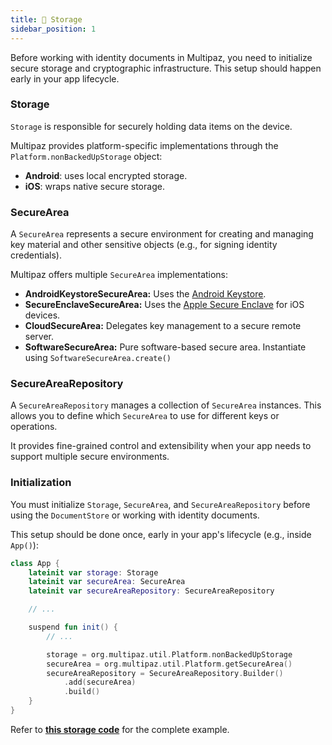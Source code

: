 ```yaml
---
title: 🔐 Storage
sidebar_position: 1
---
```



Before working with identity documents in Multipaz, you need to initialize secure storage and cryptographic infrastructure. This setup should happen early in your app lifecycle.

### Storage

`Storage` is responsible for securely holding data items on the device.

Multipaz provides platform-specific implementations through the `Platform.nonBackedUpStorage` object:

* **Android**: uses local encrypted storage.
* **iOS**: wraps native secure storage.

### SecureArea

A `SecureArea` represents a secure environment for creating and managing key material and other sensitive objects (e.g., for signing identity credentials).

Multipaz offers multiple `SecureArea` implementations:

* **AndroidKeystoreSecureArea:** Uses the [Android Keystore](https://developer.android.com/privacy-and-security/keystore).
* **SecureEnclaveSecureArea:** Uses the [Apple Secure Enclave](https://support.apple.com/en-in/guide/security/sec59b0b31ff/web) for iOS devices.
* **CloudSecureArea:** Delegates key management to a secure remote server.
* **SoftwareSecureArea:** Pure software-based secure area. Instantiate using `SoftwareSecureArea.create()`

### SecureAreaRepository

A `SecureAreaRepository` manages a collection of `SecureArea` instances. This allows you to define which `SecureArea` to use for different keys or operations.

It provides fine-grained control and extensibility when your app needs to support multiple secure environments.

### Initialization

You must initialize `Storage`, `SecureArea`, and `SecureAreaRepository` before using the `DocumentStore` or working with identity documents.

This setup should be done once, early in your app's lifecycle (e.g., inside `App()`):

```kotlin
class App {
    lateinit var storage: Storage
    lateinit var secureArea: SecureArea
    lateinit var secureAreaRepository: SecureAreaRepository

    // ...

    suspend fun init() {
        // ...

        storage = org.multipaz.util.Platform.nonBackedUpStorage
        secureArea = org.multipaz.util.Platform.getSecureArea()
        secureAreaRepository = SecureAreaRepository.Builder()
            .add(secureArea)
            .build()
    }
}
```

Refer to **[this storage code](https://github.com/openwallet-foundation/multipaz-samples/blob/7988c38259d62972a93b10a5fc2f5c43e6a789d8/MultipazGettingStartedSample/composeApp/src/commonMain/kotlin/org/multipaz/getstarted/App.kt#L105-L108)** for the complete example.
